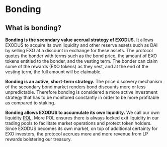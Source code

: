 # Bonding

## What is bonding?

**Bonding is the secondary value accrual strategy of EXODUS.** It allows EXODUS to acquire its own liquidity and other reserve assets such as DAI by selling EXO at a discount in exchange for these assets. The protocol quotes the bonder with terms such as the bond price, the amount of EXO tokens entitled to the bonder, and the vesting term. The bonder can claim some of the rewards (EXO tokens) as they vest, and at the end of the vesting term, the full amount will be claimable.

**Bonding is an active, short-term strategy.** The price discovery mechanism of the secondary bond market renders bond discounts more or less unpredictable. Therefore bonding is considered a more active investment strategy that has to be monitored constantly in order to be more profitable as compared to staking.

**Bonding allows EXODUS to accumulate its own liquidity.** We call our own liquidity [POL](/ecosystem/glossary.md#pol). More POL ensures there is always locked exit liquidity in our trading pools to facilitate market operations and protect token holders. Since EXODUS becomes its own market, on top of additional certainty for EXO investors, the protocol accrues more and more revenue from LP rewards bolstering our treasury.
